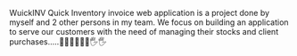 WuickINV 
Quick Inventory invoice web application is a project done by myself and 2 other persons in my team. We focus on building an application to serve our customers with the need of managing their stocks and client purchases.....👯‍♂️👯‍♂️👯‍♀️🖐🖐
